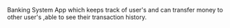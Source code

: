 
Banking System App which keeps track of user's and can transfer money to other user's ,able to see their transaction history.
